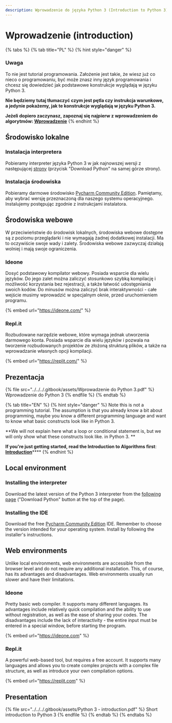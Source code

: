 ```yaml
---
description: Wprowadzenie do języka Python 3 (Introduction to Python 3)
---
```


# Wprowadzenie (introduction)

{% tabs %}
{% tab title="PL" %}
{% hint style="danger" %}
### Uwaga

To nie jest tutorial programowania. Założenie jest takie, że wiesz już co nieco o programowaniu, być może znasz inny język programowania i chcesz się dowiedzieć jak podstawowe konstrukcje wyglądają w języku Python 3.

**Nie będziemy tutaj tłumaczyć czym jest pętla czy instrukcja warunkowe, a jedynie pokażemy, jak te konstrukcje wyglądają w języku Python 3.**

**Jeżeli dopiero zaczynasz, zapoznaj się najpierw z wprowadzeniem do algorytmów: **[**Wprowadzenie**](../../../wprowadzenie/)****
{% endhint %}

## Środowisko lokalne

### Instalacja interpretera

Pobieramy interpreter języka Python 3 w jak najnowszej wersji z następującej [strony](https://www.python.org/downloads/) (przycisk "Download Python" na samej górze strony).

### Instalacja środowiska

Pobieramy darmowe środowisko [Pycharm Community Edition](https://www.jetbrains.com/pycharm/download/). Pamiętamy, aby wybrać wersję przeznaczoną dla naszego systemu operacyjnego. Instalujemy postępując zgodnie z instrukcjami instalatora.

## Środowiska webowe

W przeciwieństwie do środowisk lokalnych, środowiska webowe dostępne są z poziomu przeglądarki i nie wymagają żadnej dodatkowej instalacji. Ma to oczywiście swoje wady i zalety. Środowiska webowe zazwyczaj działają wolniej i mają swoje ograniczenia.

### Ideone

Dosyć podstawowy kompilator webowy. Posiada wsparcie dla wielu języków. Do jego zalet można zaliczyć stosunkowo szybką kompilację i możliwość korzystania bez rejestracji, a także łatwość udostępniania swoich kodów. Do minusów można zaliczyć brak interaktywności - całe wejście musimy wprowadzić w specjalnym oknie, przed uruchomieniem programu.

{% embed url="https://ideone.com/" %}

### Repl.it

Rozbudowane narzędzie webowe, które wymaga jednak utworzenia darmowego konta. Posiada wsparcie dla wielu języków i pozwala na tworzenie rozbudowanych projektów ze złożoną strukturą plików, a także na wprowadzanie własnych opcji kompilacji.

{% embed url="https://replit.com/" %}

## Prezentacja

{% file src="../../../.gitbook/assets/Wprowadzenie do Python 3.pdf" %}
Wprowadzenie do Python 3
{% endfile %}
{% endtab %}

{% tab title="EN" %}
{% hint style="danger" %}
Note this is not a programming tutorial. The assumption is that you already know a bit about programming, maybe you know a different programming language and want to know what basic constructs look like in Python 3. 

**We will not explain here what a loop or conditional statement is, but we will only show what these constructs look like. in Python 3. **

**If you're just getting started, read the Introduction to Algorithms first**: [**Introduction**](../../../wprowadzenie/)****
{% endhint %}

## Local environment 

### Installing the interpreter 

Download the latest version of the Python 3 interpreter from the [following page](https://www.python.org/downloads/) ("Download Python" button at the top of the page). 

### Installing the IDE

Download the free [Pycharm Community Edition](https://www.jetbrains.com/pycharm/download/#section=windows) IDE. Remember to choose the version intended for your operating system. Install by following the installer's instructions.

## Web environments 

Unlike local environments, web environments are accessible from the browser level and do not require any additional installation. This, of course, has its advantages and disadvantages. Web environments usually run slower and have their limitations. 

### Ideone 

Pretty basic web compiler. It supports many different languages. Its advantages include relatively quick compilation and the ability to use without registration, as well as the ease of sharing your codes. The disadvantages include the lack of interactivity - the entire input must be entered in a special window, before starting the program.

{% embed url="https://ideone.com" %}

### Repl.it 

A powerful web-based tool, but requires a free account. It supports many languages and allows you to create complex projects with a complex file structure, as well as introduce your own compilation options.

{% embed url="https://replit.com" %}

## Presentation

{% file src="../../../.gitbook/assets/Python 3 - introduction.pdf" %}
Short introduction to Python 3
{% endfile %}
{% endtab %}
{% endtabs %}

